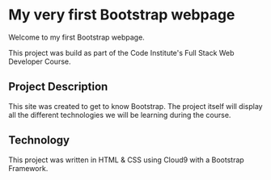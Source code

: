 # My very first Bootstrap webpage
Welcome to my first Bootstrap webpage.

This project was build as part of the Code Institute's Full Stack Web Developer Course.

## Project Description
This site was created to get to know Bootstrap. The project itself will display all the different technologies we will be learning during the course.

## Technology
This project was written in HTML & CSS using Cloud9 with a Bootstrap Framework.
